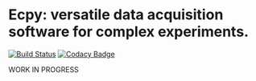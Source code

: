 # Ecpy: versatile data acquisition software for complex experiments.

[![Build Status](https://travis-ci.org/Ecpy/ecpy.svg)](https://travis-ci.org/Ecpy/ecpy)
[![Codacy Badge](https://api.codacy.com/project/badge/grade/4f8a569506ce4187a8a7ad2f69c6b171)](https://www.codacy.com/app/marul/ecpy)

WORK IN PROGRESS
